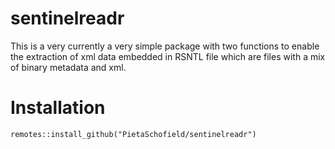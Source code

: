 # sentinelreadr

This is a very currently a very simple package with two functions to enable the extraction of xml data embedded in RSNTL file which are files with a mix of binary metadata and xml.

# Installation

```
remotes::install_github("PietaSchofield/sentinelreadr")
```
